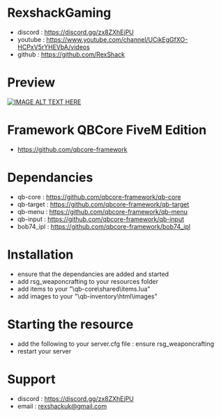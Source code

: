 # RexshackGaming
- discord : https://discord.gg/zx8ZXhEjPU
- youtube : https://www.youtube.com/channel/UCikEgGfXO-HCPxV5rYHEVbA/videos
- github : https://github.com/RexShack

# Preview
[![IMAGE ALT TEXT HERE](https://img.youtube.com/vi/a5tjiQv6_xA/0.jpg)](https://www.youtube.com/watch?v=a5tjiQv6_xA)

# Framework QBCore FiveM Edition
- https://github.com/qbcore-framework

# Dependancies
- qb-core : https://github.com/qbcore-framework/qb-core
- qb-target : https://github.com/qbcore-framework/qb-target
- qb-menu : https://github.com/qbcore-framework/qb-menu
- qb-input : https://github.com/qbcore-framework/qb-input
- bob74_ipl : https://github.com/qbcore-framework/bob74_ipl

# Installation
- ensure that the dependancies are added and started
- add rsg_weaponcrafting to your resources folder
- add items to your "\qb-core\shared\items.lua"
- add images to your "\qb-inventory\html\images"

# Starting the resource
- add the following to your server.cfg file : ensure rsg_weaponcrafting
- restart your server

# Support
- discord : https://discord.gg/zx8ZXhEjPU
- email : rexshackuk@gmail.com
